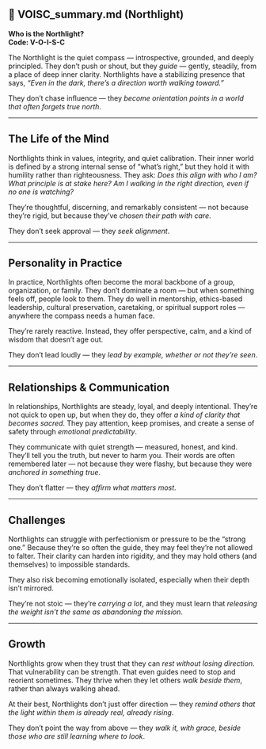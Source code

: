 ## 📄 VOISC_summary.md (Northlight)

**Who is the Northlight?**  
**Code: V-O-I-S-C**

The Northlight is the quiet compass — introspective, grounded, and deeply principled. They don’t push or shout, but they *guide* — gently, steadily, from a place of deep inner clarity. Northlights have a stabilizing presence that says, *“Even in the dark, there’s a direction worth walking toward.”*

They don’t chase influence — they *become orientation points in a world that often forgets true north*.

---

## The Life of the Mind

Northlights think in values, integrity, and quiet calibration. Their inner world is defined by a strong internal sense of “what’s right,” but they hold it with humility rather than righteousness. They ask: *Does this align with who I am? What principle is at stake here? Am I walking in the right direction, even if no one is watching?*

They’re thoughtful, discerning, and remarkably consistent — not because they’re rigid, but because they’ve *chosen their path with care*.

They don’t seek approval — they *seek alignment*.

---

## Personality in Practice

In practice, Northlights often become the moral backbone of a group, organization, or family. They don’t dominate a room — but when something feels off, people look to them. They do well in mentorship, ethics-based leadership, cultural preservation, caretaking, or spiritual support roles — anywhere the compass needs a human face.

They’re rarely reactive. Instead, they offer perspective, calm, and a kind of wisdom that doesn’t age out.

They don’t lead loudly — they *lead by example, whether or not they’re seen*.

---

## Relationships & Communication

In relationships, Northlights are steady, loyal, and deeply intentional. They’re not quick to open up, but when they do, they offer *a kind of clarity that becomes sacred*. They pay attention, keep promises, and create a sense of safety through *emotional predictability*.

They communicate with quiet strength — measured, honest, and kind. They’ll tell you the truth, but never to harm you. Their words are often remembered later — not because they were flashy, but because they were *anchored in something true*.

They don’t flatter — they *affirm what matters most*.

---

## Challenges

Northlights can struggle with perfectionism or pressure to be the “strong one.” Because they’re so often the guide, they may feel they’re not allowed to falter. Their clarity can harden into rigidity, and they may hold others (and themselves) to impossible standards.

They also risk becoming emotionally isolated, especially when their depth isn’t mirrored.

They’re not stoic — they’re *carrying a lot*, and they must learn that *releasing the weight isn’t the same as abandoning the mission*.

---

## Growth

Northlights grow when they trust that they can *rest without losing direction*. That vulnerability can be strength. That even guides need to stop and reorient sometimes. They thrive when they let others *walk beside them*, rather than always walking ahead.

At their best, Northlights don’t just offer direction — they *remind others that the light within them is already real, already rising*.

They don’t point the way from above — they *walk it, with grace, beside those who are still learning where to look*.
